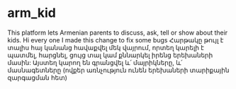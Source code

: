 # arm_kid
This platform lets Armenian parents to discuss, ask, tell or show about their kids. 
Hi every one
I made this change to fix some bugs
Հարթակը թույլ է տալիս հայ կանանց հավաքվել մեկ վայրում, որտեղ կարելի է պատմել, հարցնել, ցույց տալ կամ քննարկել իրենց երեխաների մասին:
Այստեղ կարող են գրանցվել և՛ մայրիկները, և՛ մասնագետները (ովքեր առնչություն ունեն երեխաների տարիքային զարգացման հետ)
